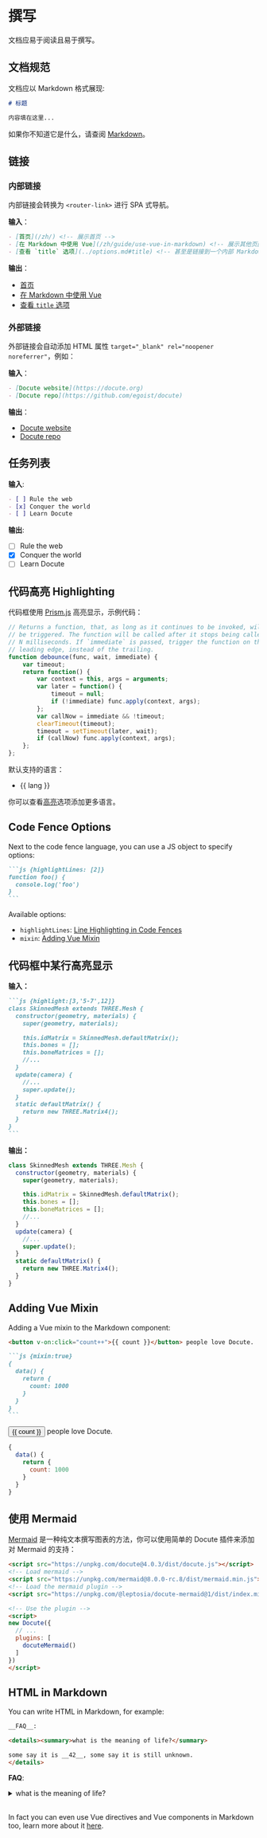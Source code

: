 # 撰写

文档应易于阅读且易于撰写。

## 文档规范

文档应以 Markdown 格式展现:

```markdown
# 标题

内容填在这里...
```

如果你不知道它是什么，请查阅 [Markdown](https://daringfireball.net/projects/markdown/)。

## 链接

### 内部链接

内部链接会转换为 `<router-link>` 进行 SPA 式导航。

__输入__：

```markdown
- [首页](/zh/) <!-- 展示首页 -->
- [在 Markdown 中使用 Vue](/zh/guide/use-vue-in-markdown) <!-- 展示其他页面 -->
- [查看 `title` 选项](../options.md#title) <!-- 甚至是链接到一个内部 Markdown 文件 -->
```

__输出__：

- [首页](/zh/) <!-- 展示首页 -->
- [在 Markdown 中使用 Vue](/zh/guide/use-vue-in-markdown) <!-- 展示其他页面 -->
- [查看 `title` 选项](../options.md#title) <!-- 甚至是链接到一个内部 Markdown 文件 -->

### 外部链接

外部链接会自动添加 HTML 属性 `target="_blank" rel="noopener noreferrer"`，例如：

__输入__：

```markdown
- [Docute website](https://docute.org)
- [Docute repo](https://github.com/egoist/docute)
```

__输出__：

- [Docute website](https://docute.org)
- [Docute repo](https://github.com/egoist/docute)

## 任务列表

__输入__:

```markdown
- [ ] Rule the web
- [x] Conquer the world
- [ ] Learn Docute
```

__输出__:

- [ ] Rule the web
- [x] Conquer the world
- [ ] Learn Docute

## 代码高亮 Highlighting

代码框使用 [Prism.js](https://prismjs.com/) 高亮显示，示例代码：

```js
// Returns a function, that, as long as it continues to be invoked, will not
// be triggered. The function will be called after it stops being called for
// N milliseconds. If `immediate` is passed, trigger the function on the
// leading edge, instead of the trailing.
function debounce(func, wait, immediate) {
	var timeout;
	return function() {
		var context = this, args = arguments;
		var later = function() {
			timeout = null;
			if (!immediate) func.apply(context, args);
		};
		var callNow = immediate && !timeout;
		clearTimeout(timeout);
		timeout = setTimeout(later, wait);
		if (callNow) func.apply(context, args);
	};
};
```

默认支持的语言：

<ul>
  <li v-for="lang in builtinLanguages" :key="lang">
    {{ lang }}
  </li>
</ul>

你可以查看[高亮](/zh/options#highlight)选项添加更多语言。

## Code Fence Options

Next to the code fence language, you can use a JS object to specify options:

````markdown
```js {highlightLines: [2]}
function foo() {
  console.log('foo')
}
```
````

Available options:

- `highlightLines`: [Line Highlighting in Code Fences](#line-highlighting-in-code-fences)
- `mixin`: [Adding Vue Mixin](#adding-vue-mixin)

## 代码框中某行高亮显示

__输入：__

````markdown
```js {highlight:[3,'5-7',12]}
class SkinnedMesh extends THREE.Mesh {
  constructor(geometry, materials) {
    super(geometry, materials);

    this.idMatrix = SkinnedMesh.defaultMatrix();
    this.bones = [];
    this.boneMatrices = [];
    //...
  }
  update(camera) {
    //...
    super.update();
  }
  static defaultMatrix() {
    return new THREE.Matrix4();
  }
}
```
````

__输出：__

```js {highlight:[3,'5-7',12]}
class SkinnedMesh extends THREE.Mesh {
  constructor(geometry, materials) {
    super(geometry, materials);

    this.idMatrix = SkinnedMesh.defaultMatrix();
    this.bones = [];
    this.boneMatrices = [];
    //...
  }
  update(camera) {
    //...
    super.update();
  }
  static defaultMatrix() {
    return new THREE.Matrix4();
  }
}
```

## Adding Vue Mixin

Adding a Vue mixin to the Markdown component:

````markdown
<button v-on:click="count++">{{ count }}</button> people love Docute.

```js {mixin:true}
{
  data() {
    return {
      count: 1000
    }
  }
}
```
````

<button v-on:click="count++">{{ count }}</button> people love Docute.

```js {mixin:true}
{
  data() {
    return {
      count: 1000
    }
  }
}
```

## 使用 Mermaid

[Mermaid](https://mermaidjs.github.io/) 是一种纯文本撰写图表的方法，你可以使用简单的 Docute 插件来添加对 Mermaid 的支持：

```html
<script src="https://unpkg.com/docute@4.0.3/dist/docute.js"></script>
<!-- Load mermaid -->
<script src="https://unpkg.com/mermaid@8.0.0-rc.8/dist/mermaid.min.js"></script>
<!-- Load the mermaid plugin -->
<script src="https://unpkg.com/@leptosia/docute-mermaid@1/dist/index.min.js"></script>

<!-- Use the plugin -->
<script>
new Docute({
  // ...
  plugins: [
    docuteMermaid()
  ]
})
</script>
```

## HTML in Markdown

You can write HTML in Markdown, for example:

```markdown
__FAQ__:

<details><summary>what is the meaning of life?</summary>

some say it is __42__, some say it is still unknown.
</details>
```

__FAQ__:

<details><summary>what is the meaning of life?</summary>

some say it is __42__, some say it is still unknown.
</details>

<br>

<Note>In fact you can even use Vue directives and Vue components in Markdown too, learn more about it [here](./use-vue-in-markdown.md).</Note>
